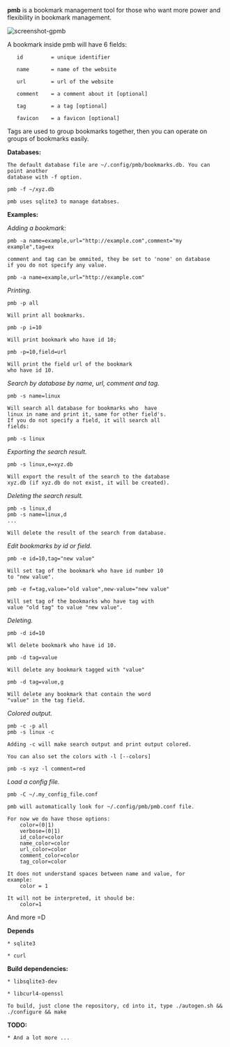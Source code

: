 **pmb** is a bookmark management tool for those who want more power and flexibility
in bookmark management.

![screenshot-gpmb](image/screenshot.png)

A bookmark inside pmb will have 6 fields:

  	   id	      = unique identifier

	   name	      = name of the website

	   url	      = url of the website

	   comment    = a comment about it [optional]

	   tag	      = a tag [optional]

	   favicon    = a favicon [optional]

Tags are used to group bookmarks together, then you can operate on groups of
bookmarks easily.

**Databases:**

	The default database file are ~/.config/pmb/bookmarks.db. You can point another
	database with -f option.

	pmb -f ~/xyz.db

	pmb uses sqlite3 to manage databses.

**Examples:**

*Adding a bookmark:*

	pmb -a name=example,url="http://example.com",comment="my example",tag=ex

	comment and tag can be ommited, they be set to 'none' on database
	if you do not specify any value.

	pmb -a name=example,url="http://example.com"

*Printing.*

	pmb -p all

	Will print all bookmarks.

	pmb -p i=10

	Will print bookmark who have id 10;

	pmb -p=10,field=url

	Will print the field url of the bookmark
	who have id 10.

*Search by database by name, url, comment and tag.*

	pmb -s name=linux 

	Will search all database for bookmarks who  have
	linux in name and print it, same for other field's.
	If you do not specify a field, it will search all
	fields:

	pmb -s linux	

*Exporting the search result.*

	pmb -s linux,e=xyz.db

	Will export the result of the search to the database
	xyz.db (if xyz.db do not exist, it will be created).

*Deleting the search result.*

	pmb -s linux,d
	pmb -s name=linux,d
	...

	Will delete the result of the search from database.

*Edit bookmarks by id or field.*

	pmb -e id=10,tag="new value"

	Will set tag of the bookmark who have id number 10
	to "new value".

	pmb -e f=tag,value="old value",new-value="new value"

	Will set tag of the bookmarks who have tag with 
	value "old tag" to value "new value".
	
*Deleting.*

	pmb -d id=10

	Wll delete bookmark who have id 10.

	pmb -d tag=value

	Will delete any bookmark tagged with "value"

	pmb -d tag=value,g

	Will delete any bookmark that contain the word
	"value" in the tag field.
		
*Colored output.*

	pmb -c -p all
	pmb -s linux -c

	Adding -c will make search output and print output colored.	

	You can also set the colors with -l [--colors]

	pmb -s xyz -l comment=red

*Load a config file.*
	
	pmb -C ~/.my_config_file.conf

	pmb will automatically look for ~/.config/pmb/pmb.conf file.
	
	For now we do have those options:
		color=(0|1)
		verbose=(0|1)
		id_color=color
		name_color=color
		url_color=color
		comment_color=color
		tag_color=color

	It does not understand spaces between name and value, for
	example: 
		color = 1

	It will not be interpreted, it should be:
		color=1

And more =D

**Depends**

	* sqlite3

	* curl

**Build dependencies:**

	* libsqlite3-dev
	
	* libcurl4-openssl

	To build, just clone the repository, cd into it, type ./autogen.sh &&
	./configure && make

**TODO:**

	* And a lot more ...
